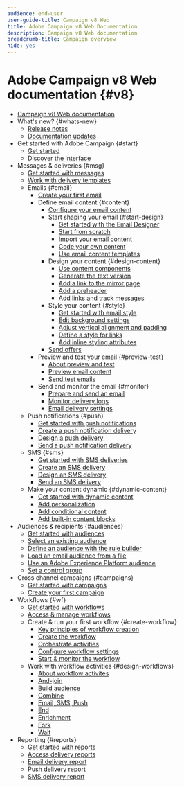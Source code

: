 ```yaml
---
audience: end-user
user-guide-title: Campaign v8 Web
title: Adobe Campaign v8 Web Documentation
description: Campaign v8 Web documentation
breadcrumb-title: Campaign overview
hide: yes
---
```


# Adobe Campaign v8 Web documentation {#v8}

+ [Campaign v8 Web documentation](campaign-web-home.md)
+ What's new? {#whats-new}
  + [Release notes](rn/release-notes.md)
  + [Documentation updates](rn/documentation-updates.md)
+ Get started with Adobe Campaign {#start}
  + [Get started](get-started/get-started.md)
  + [Discover the interface](get-started/user-interface.md)
+ Messages & deliveries {#msg}
  + [Get started with messages](msg/gs-messages.md)
  + [Work with delivery templates](msg/delivery-template.md)
  + Emails {#email}
    + [Create your first email](email/create-email.md)
    + Define email content {#content}
      + [Configure your email content](content/edit-content.md)
      + Start shaping your email {#start-design}
        + [Get started with the Email Designer](content/get-started-email-designer.md)
        + [Start from scratch ](content/create-email-content.md)
        + [Import your email content](content/existing-content.md)
        + [Code your own content](content/code-content.md)
        + [Use email content templates](content/email-templates.md)
      + Design your content {#design-content}
        + [Use content components](content/content-components.md)
        + [Generate the text version](content/text-version-email.md)
        + [Add a link to the mirror page](content/mirror-page.md)
        + [Add a preheader](content/preheader.md)
        + [Add links and track messages](content/message-tracking.md)    
      + Style your content {#style}
        + [Get started with email style](content/get-started-email-style.md)
        + [Edit background settings](content/backgrounds.md)
        + [Adjust vertical alignment and padding](content/alignment-and-padding.md)
        + [Define a style for links](content/styling-links.md)
        + [Add inline styling attributes](content/inline-styling.md)
      + [Send offers](content/offers.md)
    + Preview and test your email {#preview-test}
      + [About preview and test](preview-test/preview-test.md) 
      + [Preview email content](preview-test/preview-content.md)
      + [Send test emails](preview-test/proofs.md)
    + Send and monitor the email {#monitor}
      + [Prepare and send an email](monitor/prepare-send.md)
      + [Monitor delivery logs](monitor/delivery-logs.md)
      + [Email delivery settings](advanced-settings/delivery-settings.md)
  + Push notifications {#push}
    + [Get started with push notifications](push/gs-push.md)
    + [Create a push notification delivery](push/create-push.md)
    + [Design a push delivery](push/content-push.md)
    + [Send a push notification delivery](push/send-push.md)
  + SMS {#sms}
    + [Get started with SMS deliveries](sms/gs-sms.md)
    + [Create an SMS delivery](sms/create-sms.md)
    + [Design an SMS delivery ](sms/content-sms.md)
    + [Send an SMS delivery ](sms/send-sms.md)
  + Make your content dynamic {#dynamic-content}
    + [Get started with dynamic content](personalization/gs-personalization.md)
    + [Add personalization](personalization/personalize.md)
    + [Add conditional content](personalization/conditions.md)
    + [Add built-in content blocks](personalization/content-blocks.md)
+ Audiences & recipients {#audiences}
  + [Get started with audiences](audience/about-audiences.md)
  + [Select an existing audience](audience/add-audience.md)
  + [Define an audience with the rule builder](audience/segment-builder.md)
  + [Load an email audience from a file](audience/file-audience.md)
  + [Use an Adobe Experience Platform audience](audience/aep-audience.md)
  + [Set a control group](audience/control-group.md)
+ Cross channel campaigns {#campaigns}
  + [Get started with campaigns](campaigns/gs-campaigns.md)
  + [Create your first campaign](campaigns/create-campaigns.md)
+ Workflows {#wf}
  + [Get started with workflows](workflows/gs-workflows.md)
  + [Access & manage workflows](workflows/access-monitor.md)
  + Create & run your first workflow {#create-workflow}
    + [Key principles of workflow creation](workflows/gs-workflow-creation.md)
    + [Create the workflow](workflows/create-workflow.md)
    + [Orchestrate activities](workflows/orchestrate-activities.md)
    + [Configure workflow settings](workflows/workflow-settings.md)
    + [Start & monitor the workflow](workflows/start-monitor-workflows.md)
  + Work with workflow activities {#design-workflows}
    + [About workflow activites](workflows/activities/about-activities.md)
    + [And-join](workflows/activities/and-join.md)
    + [Build audience](workflows/activities/build-audience.md)
    + [Combine](workflows/activities/combine.md)
    + [Email, SMS, Push](workflows/activities/email.md)
    + [End](workflows/activities/end.md)
    + [Enrichment](workflows/activities/enrichment.md)
    + [Fork](workflows/activities/fork.md)
    + [Wait](workflows/activities/wait.md)
+ Reporting {#reports}
  + [Get started with reports](reporting/gs-reports.md)
  + [Access delivery reports](reporting/delivery-reports.md)
  + [Email delivery report](reporting/email-report.md)
  + [Push delivery report](reporting/push-report.md)
  + [SMS delivery report](reporting/sms-report.md)